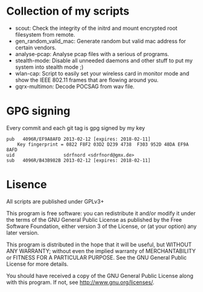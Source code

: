 # Collection of my scripts

* scout: Check the integrity of the initrd and mount encrypted root filesystem from remote.
* gen_random_valid_mac: Generate random but valid mac address for certain vendors.
* analyse-pcap: Analyse pcap files with a serious of programs.
* stealth-mode: Disable all unneeded daemons and other stuff to put my system into stealth mode ;)
* wlan-cap: Script to easily set your wireless card in monitor mode and show the IEEE 802.11 frames that are flowing around you.
* gqrx-multimon: Decode POCSAG from wav file.

# GPG signing
Every commit and each git tag is gpg signed by my key

    pub   4096R/EF9A8AFD 2013-02-12 [expires: 2018-02-11]
        Key fingerprint = 0822 F8F2 03D2 D239 4738  F303 952D 48DA EF9A 8AFD
    uid                  sdrfnord <sdrfnord@gmx.de>
    sub   4096R/B43B982B 2013-02-12 [expires: 2018-02-11]

# Lisence

All scripts are published under GPLv3+

This program is free software: you can redistribute it and/or modify
it under the terms of the GNU General Public License as published by
the Free Software Foundation, either version 3 of the License, or
(at your option) any later version.

This program is distributed in the hope that it will be useful,
but WITHOUT ANY WARRANTY; without even the implied warranty of
MERCHANTABILITY or FITNESS FOR A PARTICULAR PURPOSE.  See the
GNU General Public License for more details.

You should have received a copy of the GNU General Public License
along with this program.  If not, see <http://www.gnu.org/licenses/>.
